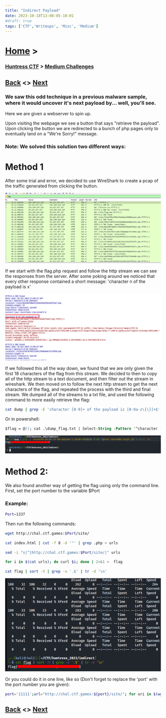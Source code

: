 ```yaml
---
title: "Indirect Payload"
date: 2023-10-18T13:08:05-10:01
#draft: true
tags: ['CTF','Writeups', 'Misc', 'Medium']
---
```

 
# [Home](https://jjolley91.github.io/blog/) >

###  [Huntress CTF](https://jjolley91.github.io/blog/huntress_ctf_2023) >  [Medium Challenges](https://jjolley91.github.io/blog/huntress_ctf_2023/2.medium/)

## [Back](https://jjolley91.github.io/blog/huntress_ctf_2023/babel)  <> [Next](https://jjolley91.github.io/blog/huntress_ctf_2023/2.medium/thumb_drive) 

### We saw this odd technique in a previous malware sample, where it would uncover it's next payload by... well, you'll see.

Here we are given a webserver to spin up.  

Upon visiting the webpage we see a button that says "retrieve the payload". Upon clicking the button we are redirected to a bunch of php pages only to eventually land on a "We're Sorry!" message.  
### Note: We solved this solution two different ways:

# Method 1
After some trial and error, we decided to use WireShark to create a pcap of the traffic generated from clicking the button. 


![indirect1.png](https://github.com/jjolley91/blog/blob/main/static/Huntress_CTF_2023/indirect1.png?raw=true)


If we start with the flag.php request and follow the http stream we can see the responses from the server. After some poking around we noticed that every other response contained a short message: 'character n of the payload is x'

![indirect2.png](https://github.com/jjolley91/blog/blob/main/static/Huntress_CTF_2023/indirect2.png?raw=true)


If we followed this all the way down, we found that we are only given the first 18 characters of the flag from this stream. We decided to then to copy all of the http stream to a text document, and then filter out the stream in wireshark. We then moved on to follow the next http stream to get the next characters of the flag, and repeated the process with the third and final stream. We dumped all of the streams to a txt file, and used the following command to more easily retrieve the flag:

```bash
cat dump | grep -E 'character [0-9]+ of the payload is [0-9a-z\{\}]+$' | awk '{print substr($0,length,1)}' | tr -d '\n'
```

Or in powershell:
```ps
$flag = @(); cat .\dump_flag.txt | Select-String -Pattern '^character [0-9]+ of the payload is ([0-9a-z\{\}]+)$' | % { $flag += $_.Matches.Groups[1].Value }; $flag -Join '';
```

![indirect3.png](https://github.com/jjolley91/blog/blob/main/static/Huntress_CTF_2023/indirect3.png?raw=true)

# Method 2:
We also found another way of getting the flag using only the command line. First, set the port number to the variable $Port 
### Example:
```bash
Port=1337
```
Then run the following commands:
```bash
wget http://chal.ctf.games:$Port/site/
```
```bash
cat index.html | cut -f 8 -d '"' | grep .php > urls
```
```bash
sed -i "s|^|http://chal.ctf.games:$Port/site/|" urls
```
```bash
for i in $(cat urls); do curl $i; done | 2>&1 >  flag 
```
```bash
cat flag | sort -V | grep -o '.$' | tr -d '\n'
```
![indirect4.png](https://github.com/jjolley91/blog/blob/main/static/Huntress_CTF_2023/indirect4.png?raw=true)


Or you could do it in one line, like so (Don't forget to replace the 'port' with the port number you are given):
```bash
port='11111';url="http://chal.ctf.games:${port}/site/"; for uri in $(wget -nv -O - $url > /dev/null | cut -f 8 -d '"' | grep -E '[0-9a-f]{32}\.php'); do curl -Ss "${url}${uri}" >> flag.txt; done; cat flag.txt | sort -V | grep -o '.$' | tr -d '\n'
```

## [Back](https://jjolley91.github.io/blog/huntress_ctf_2023/babel)  <> [Next](https://jjolley91.github.io/blog/huntress_ctf_2023/2.medium/thumb_drive)
